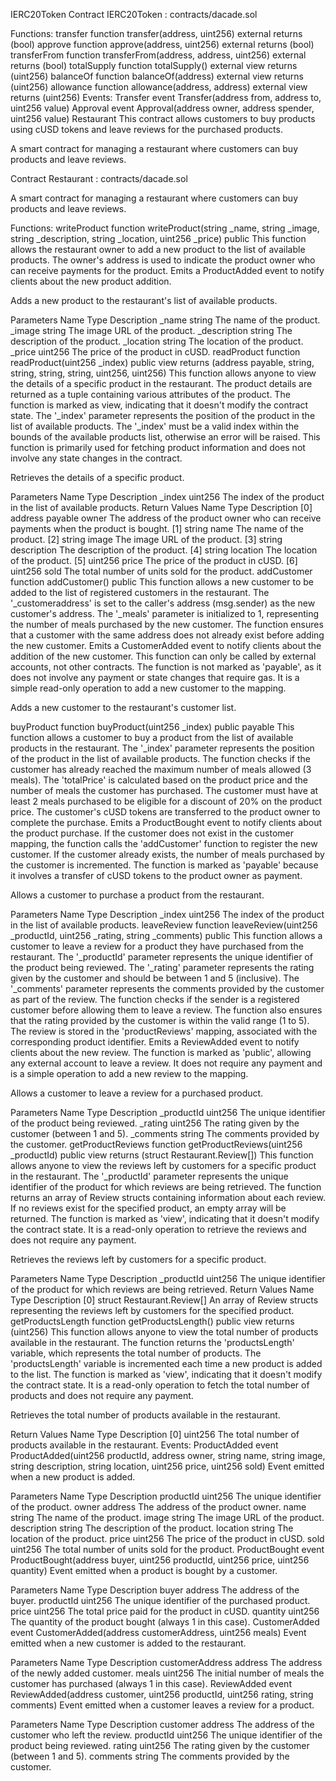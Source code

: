 IERC20Token
Contract
IERC20Token : contracts/dacade.sol

Functions:
transfer
function transfer(address, uint256) external returns (bool)
approve
function approve(address, uint256) external returns (bool)
transferFrom
function transferFrom(address, address, uint256) external returns (bool)
totalSupply
function totalSupply() external view returns (uint256)
balanceOf
function balanceOf(address) external view returns (uint256)
allowance
function allowance(address, address) external view returns (uint256)
Events:
Transfer
event Transfer(address from, address to, uint256 value)
Approval
event Approval(address owner, address spender, uint256 value)
Restaurant
This contract allows customers to buy products using cUSD tokens and leave reviews for the purchased products.

A smart contract for managing a restaurant where customers can buy products and leave reviews.

Contract
Restaurant : contracts/dacade.sol

A smart contract for managing a restaurant where customers can buy products and leave reviews.

Functions:
writeProduct
function writeProduct(string _name, string _image, string _description, string _location, uint256 _price) public
This function allows the restaurant owner to add a new product to the list of available products. The owner's address is used to indicate the product owner who can receive payments for the product. Emits a ProductAdded event to notify clients about the new product addition.

Adds a new product to the restaurant's list of available products.

Parameters
Name	Type	Description
_name	string	The name of the product.
_image	string	The image URL of the product.
_description	string	The description of the product.
_location	string	The location of the product.
_price	uint256	The price of the product in cUSD.
readProduct
function readProduct(uint256 _index) public view returns (address payable, string, string, string, string, uint256, uint256)
This function allows anyone to view the details of a specific product in the restaurant. The product details are returned as a tuple containing various attributes of the product. The function is marked as view, indicating that it doesn't modify the contract state. The '_index' parameter represents the position of the product in the list of available products. The '_index' must be a valid index within the bounds of the available products list, otherwise an error will be raised. This function is primarily used for fetching product information and does not involve any state changes in the contract.

Retrieves the details of a specific product.

Parameters
Name	Type	Description
_index	uint256	The index of the product in the list of available products.
Return Values
Name	Type	Description
[0]	address payable	owner The address of the product owner who can receive payments when the product is bought.
[1]	string	name The name of the product.
[2]	string	image The image URL of the product.
[3]	string	description The description of the product.
[4]	string	location The location of the product.
[5]	uint256	price The price of the product in cUSD.
[6]	uint256	sold The total number of units sold for the product.
addCustomer
function addCustomer() public
This function allows a new customer to be added to the list of registered customers in the restaurant. The '_customeraddress' is set to the caller's address (msg.sender) as the new customer's address. The '_meals' parameter is initialized to 1, representing the number of meals purchased by the new customer. The function ensures that a customer with the same address does not already exist before adding the new customer. Emits a CustomerAdded event to notify clients about the addition of the new customer. This function can only be called by external accounts, not other contracts. The function is not marked as 'payable', as it does not involve any payment or state changes that require gas. It is a simple read-only operation to add a new customer to the mapping.

Adds a new customer to the restaurant's customer list.

buyProduct
function buyProduct(uint256 _index) public payable
This function allows a customer to buy a product from the list of available products in the restaurant. The '_index' parameter represents the position of the product in the list of available products. The function checks if the customer has already reached the maximum number of meals allowed (3 meals). The 'totalPrice' is calculated based on the product price and the number of meals the customer has purchased. The customer must have at least 2 meals purchased to be eligible for a discount of 20% on the product price. The customer's cUSD tokens are transferred to the product owner to complete the purchase. Emits a ProductBought event to notify clients about the product purchase. If the customer does not exist in the customer mapping, the function calls the 'addCustomer' function to register the new customer. If the customer already exists, the number of meals purchased by the customer is incremented. The function is marked as 'payable' because it involves a transfer of cUSD tokens to the product owner as payment.

Allows a customer to purchase a product from the restaurant.

Parameters
Name	Type	Description
_index	uint256	The index of the product in the list of available products.
leaveReview
function leaveReview(uint256 _productId, uint256 _rating, string _comments) public
This function allows a customer to leave a review for a product they have purchased from the restaurant. The '_productId' parameter represents the unique identifier of the product being reviewed. The '_rating' parameter represents the rating given by the customer and should be between 1 and 5 (inclusive). The '_comments' parameter represents the comments provided by the customer as part of the review. The function checks if the sender is a registered customer before allowing them to leave a review. The function also ensures that the rating provided by the customer is within the valid range (1 to 5). The review is stored in the 'productReviews' mapping, associated with the corresponding product identifier. Emits a ReviewAdded event to notify clients about the new review. The function is marked as 'public', allowing any external account to leave a review. It does not require any payment and is a simple operation to add a new review to the mapping.

Allows a customer to leave a review for a purchased product.

Parameters
Name	Type	Description
_productId	uint256	The unique identifier of the product being reviewed.
_rating	uint256	The rating given by the customer (between 1 and 5).
_comments	string	The comments provided by the customer.
getProductReviews
function getProductReviews(uint256 _productId) public view returns (struct Restaurant.Review[])
This function allows anyone to view the reviews left by customers for a specific product in the restaurant. The '_productId' parameter represents the unique identifier of the product for which reviews are being retrieved. The function returns an array of Review structs containing information about each review. If no reviews exist for the specified product, an empty array will be returned. The function is marked as 'view', indicating that it doesn't modify the contract state. It is a read-only operation to retrieve the reviews and does not require any payment.

Retrieves the reviews left by customers for a specific product.

Parameters
Name	Type	Description
_productId	uint256	The unique identifier of the product for which reviews are being retrieved.
Return Values
Name	Type	Description
[0]	struct Restaurant.Review[]	An array of Review structs representing the reviews left by customers for the specified product.
getProductsLength
function getProductsLength() public view returns (uint256)
This function allows anyone to view the total number of products available in the restaurant. The function returns the 'productsLength' variable, which represents the total number of products. The 'productsLength' variable is incremented each time a new product is added to the list. The function is marked as 'view', indicating that it doesn't modify the contract state. It is a read-only operation to fetch the total number of products and does not require any payment.

Retrieves the total number of products available in the restaurant.

Return Values
Name	Type	Description
[0]	uint256	The total number of products available in the restaurant.
Events:
ProductAdded
event ProductAdded(uint256 productId, address owner, string name, string image, string description, string location, uint256 price, uint256 sold)
Event emitted when a new product is added.

Parameters
Name	Type	Description
productId	uint256	The unique identifier of the product.
owner	address	The address of the product owner.
name	string	The name of the product.
image	string	The image URL of the product.
description	string	The description of the product.
location	string	The location of the product.
price	uint256	The price of the product in cUSD.
sold	uint256	The total number of units sold for the product.
ProductBought
event ProductBought(address buyer, uint256 productId, uint256 price, uint256 quantity)
Event emitted when a product is bought by a customer.

Parameters
Name	Type	Description
buyer	address	The address of the buyer.
productId	uint256	The unique identifier of the purchased product.
price	uint256	The total price paid for the product in cUSD.
quantity	uint256	The quantity of the product bought (always 1 in this case).
CustomerAdded
event CustomerAdded(address customerAddress, uint256 meals)
Event emitted when a new customer is added to the restaurant.

Parameters
Name	Type	Description
customerAddress	address	The address of the newly added customer.
meals	uint256	The initial number of meals the customer has purchased (always 1 in this case).
ReviewAdded
event ReviewAdded(address customer, uint256 productId, uint256 rating, string comments)
Event emitted when a customer leaves a review for a product.

Parameters
Name	Type	Description
customer	address	The address of the customer who left the review.
productId	uint256	The unique identifier of the product being reviewed.
rating	uint256	The rating given by the customer (between 1 and 5).
comments	string	The comments provided by the customer.
